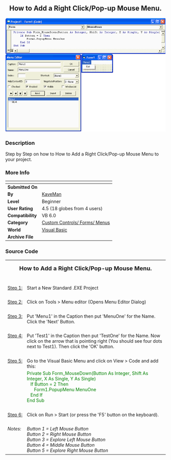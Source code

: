 ﻿<div align="center">

## How to Add a Right Click/Pop\-up Mouse Menu\.

<img src="PIC20071775466524.gif">
</div>

### Description

Step by Step on how to How to Add a Right Click/Pop-up Mouse Menu to your project.
 
### More Info
 


<span>             |<span>
---                |---
**Submitted On**   |
**By**             |[KaveMan](https://github.com/Planet-Source-Code/PSCIndex/blob/master/ByAuthor/kaveman.md)
**Level**          |Beginner
**User Rating**    |4.5 (18 globes from 4 users)
**Compatibility**  |VB 6\.0
**Category**       |[Custom Controls/ Forms/  Menus](https://github.com/Planet-Source-Code/PSCIndex/blob/master/ByCategory/custom-controls-forms-menus__1-4.md)
**World**          |[Visual Basic](https://github.com/Planet-Source-Code/PSCIndex/blob/master/ByWorld/visual-basic.md)
**Archive File**   |[](https://github.com/Planet-Source-Code/kaveman-how-to-add-a-right-click-pop-up-mouse-menu__1-67582/archive/master.zip)





### Source Code

<div align="center">
 <center>
 <table border="0" cellpadding="0" cellspacing="0" style="border-collapse: collapse" bordercolor="#111111" width="90%" id="AutoNumber1">
  <tr>
   <td width="100%" colspan="2" valign="top">
   <p align="center"><b><font size="4">How to Add a Right Click/Pop-up Mouse
   Menu.</font></b></td>
  </tr>
  <tr>
   <td width="8%" valign="top" nowrap>&nbsp;</td>
   <td valign="top">&nbsp;</td>
  </tr>
  <tr>
   <td width="8%" valign="top" nowrap><u>Step 1:</u></td>
   <td valign="top">Start a New Standard .EXE Project</td>
  </tr>
  <tr>
   <td width="8%" valign="top" nowrap>&nbsp;</td>
   <td valign="top">&nbsp;</td>
  </tr>
  <tr>
   <td width="8%" valign="top" nowrap><u>Step 2:</u></td>
   <td valign="top">Click on Tools &gt; Menu editor (Opens Menu Editor Dialog)</td>
  </tr>
  <tr>
   <td width="8%" valign="top" nowrap>&nbsp;</td>
   <td valign="top">&nbsp;</td>
  </tr>
  <tr>
   <td width="8%" valign="top" nowrap><u>Step 3:</u></td>
   <td valign="top">Put 'Menu1' in the Caption then put 'MenuOne' for the
   Name. Click the 'Next' Button.</td>
  </tr>
  <tr>
   <td width="8%" valign="top" nowrap>&nbsp;</td>
   <td valign="top">&nbsp;</td>
  </tr>
  <tr>
   <td width="8%" valign="top" nowrap><u>Step 4:</u></td>
   <td valign="top">Put 'Test1' in the Caption then put 'TestOne' for the
   Name. Now click on the arrow that is pointing right (You should see four
   dots next to Test1). Then click the 'OK' button.</td>
  </tr>
  <tr>
   <td width="8%" valign="top" nowrap>&nbsp;</td>
   <td valign="top">&nbsp;</td>
  </tr>
  <tr>
   <td width="8%" valign="top" nowrap><u>Step 5:</u></td>
   <td valign="top">Go to the Visual Basic Menu and click on View &gt; Code and
   add this:</td>
  </tr>
  <tr>
   <td width="8%" valign="top" nowrap>&nbsp;</td>
   <td valign="top"><font color="Green">
   Private Sub Form_MouseDown(Button As Integer, Shift As Integer, X As Single, Y As Single) <br>
   &nbsp;&nbsp;&nbsp;If Button = 2 Then <br>
   &nbsp;&nbsp;&nbsp;&nbsp;&nbsp;&nbsp;Form1.PopupMenu MenuOne <br>
   &nbsp;&nbsp;&nbsp;End If <br>
   End Sub</font></td>
  </tr>
  <tr>
   <td width="8%" valign="top" nowrap>&nbsp;</td>
   <td valign="top">&nbsp;</td>
  </tr>
  <tr>
   <td width="8%" valign="top" nowrap><u>Step 6:</u></td>
   <td valign="top">Click on Run &gt; Start (or press the 'F5' button on the
   keyboard).</td>
  </tr>
  <tr>
   <td width="8%" valign="top" nowrap>&nbsp;</td>
   <td valign="top">&nbsp;</td>
  </tr>
  <tr>
   <td width="8%" valign="top" nowrap><i>Notes:</i></td>
   <td valign="top"><i>Button 1 = Left Mouse Button<br>
   Button 2 = Right Mouse Button<br>
   Button 3 = Explore Left Mouse Button<br>
   Button 4 = Middle Mouse Button<br>
   Button 5 = Explore Right Mouse Button</i></td>
  </tr>
 </table>
 </center>
</div>
<p>&nbsp;</p>

